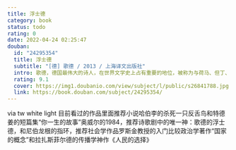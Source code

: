 ```yaml
---
title: 浮士德
category: book
status: todo
rating: 0
date: 2022-04-24 02:25:47
douban:
  id: "24295354"
  title: 浮士德
  subtitle: "[德] 歌德 / 2013 / 上海译文出版社"
  intro: 歌德，德国最伟大的诗人，在世界文学史上占有重要的地位，被称为与荷马、但丁、莎士比亚并列的四大文豪。《浮士德》是歌德的代表作，为诗体悲剧，描写主人公浮士德一生探求真理的痛苦经历，反映从文艺复兴到十九世纪初整个欧洲的历史，揭示了光明与黑暗，进步与落后，科学与迷信两种势力的不断斗争。歌德借助浮士德的抱负和追求，表达了他本人对人类未来的远大而美好的理想。
  rating: 9.1
  cover: https://img1.doubanio.com/view/subject/l/public/s26841788.jpg
  link: https://book.douban.com/subject/24295354/
---
```


via tw white light 目前看过的作品里面推荐小说哈伯李的杀死一只反舌鸟和特德姜的短篇集“你一生的故事”奥威尔的1984，推荐诗歌剧中的唯一神：歌德的浮士德，和尼伯龙根的指环，推荐社会学作品罗斯金教授的入门比较政治学著作“国家的概念”和拉扎斯菲尔德的传播学神作《人民的选择》
